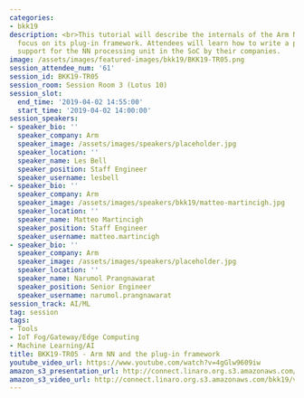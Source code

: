 ```yaml
---
categories:
- bkk19
description: <br>This tutorial will describe the internals of the Arm NN SDK and will
  focus on its plug-in framework. Attendees will learn how to write a plug-in to add
  support for the NN processing unit in the SoC by their companies.
image: /assets/images/featured-images/bkk19/BKK19-TR05.png
session_attendee_num: '61'
session_id: BKK19-TR05
session_room: Session Room 3 (Lotus 10)
session_slot:
  end_time: '2019-04-02 14:55:00'
  start_time: '2019-04-02 14:00:00'
session_speakers:
- speaker_bio: ''
  speaker_company: Arm
  speaker_image: /assets/images/speakers/placeholder.jpg
  speaker_location: ''
  speaker_name: Les Bell
  speaker_position: Staff Engineer
  speaker_username: lesbell
- speaker_bio: ''
  speaker_company: Arm
  speaker_image: /assets/images/speakers/bkk19/matteo-martincigh.jpg
  speaker_location: ''
  speaker_name: Matteo Martincigh
  speaker_position: Staff Engineer
  speaker_username: matteo.martincigh
- speaker_bio: ''
  speaker_company: Arm
  speaker_image: /assets/images/speakers/placeholder.jpg
  speaker_location: ''
  speaker_name: Narumol Prangnawarat
  speaker_position: Senior Engineer
  speaker_username: narumol.prangnawarat
session_track: AI/ML
tag: session
tags:
- Tools
- IoT Fog/Gateway/Edge Computing
- Machine Learning/AI
title: BKK19-TR05 - Arm NN and the plug-in framework
youtube_video_url: https://www.youtube.com/watch?v=4gGlw9609iw
amazon_s3_presentation_url: http://connect.linaro.org.s3.amazonaws.com/bkk19/presentations/bkk19-tr05.pdf
amazon_s3_video_url: http://connect.linaro.org.s3.amazonaws.com/bkk19/videos/bkk19-tr05.mp4
---
```

